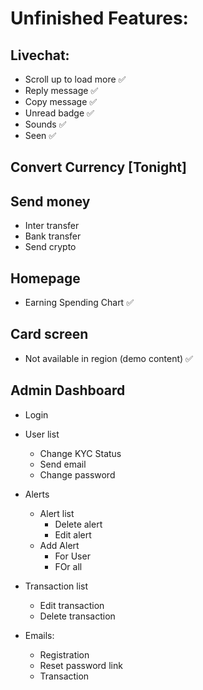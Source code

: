 # Unfinished Features:
<!-- ✔❌✅☑ -->
## Livechat:
   - Scroll up to load more ✅
   - Reply message ✅
   - Copy message ✅
   - Unread badge ✅
   - Sounds ✅
   - Seen ✅

## Convert Currency [Tonight]
## Send money
   - Inter transfer
   - Bank transfer
   - Send crypto

## Homepage
   - Earning Spending Chart ✅

## Card screen 
   - Not available in region (demo content) ✅

## Admin Dashboard
   - Login
   - User list
       - Change KYC Status
       - Send email
       - Change password

   - Alerts
       - Alert list
           - Delete alert
           - Edit alert
       - Add Alert
           - For User
           - FOr all

   - Transaction list
       - Edit transaction
       - Delete transaction
   - Emails:
       - Registration
       - Reset password link
       - Transaction
